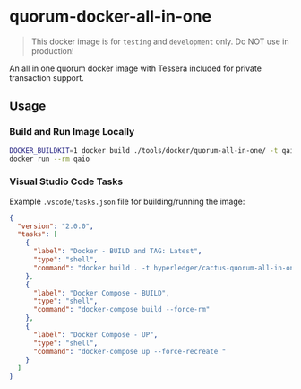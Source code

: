 # quorum-docker-all-in-one

> This docker image is for `testing` and `development` only.
> Do NOT use in production!

An all in one quorum docker image with Tessera included for private transaction support.

## Usage

### Build and Run Image Locally

```sh
DOCKER_BUILDKIT=1 docker build ./tools/docker/quorum-all-in-one/ -t qaio
docker run --rm qaio
```


### Visual Studio Code Tasks

Example `.vscode/tasks.json` file for building/running the image:

```json
{
  "version": "2.0.0",
  "tasks": [
    {
      "label": "Docker - BUILD and TAG: Latest",
      "type": "shell",
      "command": "docker build . -t hyperledger/cactus-quorum-all-in-one:latest"
    },
    {
      "label": "Docker Compose - BUILD",
      "type": "shell",
      "command": "docker-compose build --force-rm"
    },
    {
      "label": "Docker Compose - UP",
      "type": "shell",
      "command": "docker-compose up --force-recreate "
    }
  ]
}
```
